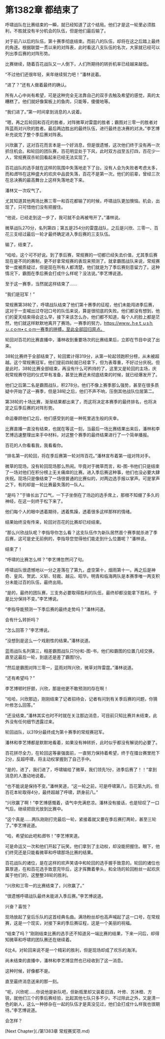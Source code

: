 # 第1382章 都结束了

呼啸战队在比赛结束的一瞬，就已经知道了这个结局。他们才是这一轮里必须胜利，不胜就没有半分机会的队伍，但是他们最后输了。

对于前八以后的队伍，第十赛季彻底结束。而前八的队伍，却将在这之后踏上最终的角逐。根据联盟一贯以来的对阵表，此时看这八支队伍的名次，大家就已经可以列出季后赛的对阵形势。

比赛继续，随着百花战队又一人倒下，人们所期待的转折机率已经越来越低。

“不过他们还很年轻，来年继续努力吧！”潘林说着。

“进了？”还有人做着最终的确认。

所有人心中尚有希望，可是这种完全无法靠自己的双手去触及希望的感觉，真的太糟糕了。他们就好像案板上的鱼肉，只能等，傻傻地等。

“我们进了。”第一时间拿到消息的人说着。

“嗯，再之后轮回和百花的胜者，对阵微草对雷霆的胜者；霸图对三零一的胜者对阵蓝雨对兴欣的胜者。最后两边胜出的最终队伍，进行最终总决赛的对决。”李艺博补充说完了整个季后赛对阵表。

兴欣赢了，这对百花而言本是一个好消息，但是很遗憾，这次他们终于没有再一次抓住机会。和轮回的团队赛，百花明显处于下风，此时双方战至五打四，百花少一人，常规赛双杀轮回看起来已经无法实现了。

百花战队的选手就在这样的氛围中失落地走下了台。没有人会为失败者考虑太多，而和*图*书在这种盛大的欢庆中品尝失落，百花不是第一次。他们的前辈，曾经三次在总决赛的最高舞台上这样失落地走下来。

潘林又一次叹气了。

尤其知道其他两场比赛三零一和百花都输了的时候，呼啸战队更加懊恼。机会，出现了，只可惜他们没有把握住。

“他说，已经走到这一步了，我可就不会再被甩开了。”潘林说。

微草战队270分，名列第四；第五是254分的雷霆战队，之后是兴欣、三零一、百花三支经过最后一轮才最终确定进入季后赛的三支队伍。

输了，结束了。

“哈哈，这个可不好说。到了季后赛，常规赛的一切都已经失去价值，尤其季后赛现在是不同的赛制，更不好拿常规赛的表现来预测了。就拿霸图战队来说，常规赛曾一度被质疑过，但是现在所有人都清楚，他们就是为了季后赛刻意留力了。这种情况下，霸图在季后赛会打成什么样呢？没法说。”李艺博说道。

至于这一赛季，当然就这样结束了……

“我们是冠军！”

常规赛第38轮了，呼啸战队结束了他们第十赛季的征程，他们未能闯进季后赛，这对于一支喊出过夺冠口号的队伍来说，算是很彻底的失败。他们都没有想到，他们的夏天结束得会这么早，接下来该怎么办，他们都不知道，每个人的脸上都是茫然，他们就这样默默地离开了赛场。一赛季的努力，https://wwｗ.ｈeｔｕsｈｕ.cｏm•ｃｏm一赛季的拼搏，至此全部回归原点。

轮回对百花的比赛直播中，潘林收到重要场次的比赛结果后，立即在节目中说了出来。

38轮比赛终于全部结束了，轮回累计得319分，从第一轮起领跑积分榜，从未被超越。这个常规赛冠军，他们提前四轮就已经拿下，但为表尊重，不好过分庆祝。但是此时，38轮比赛全部结束，再没有什么可矜持的了，这里又是轮回的主场，庆祝常规赛夺冠的仪式早有准备，甚至比赛还未彻底结束的时候，就已经爆发开了。

他们之后第二名是霸图战队，积278分。他们不像上赛季那么强势，甚至在很多质疑中开始了这一赛季，但是38轮之后，他们不声不响，压倒其他战队位居第二。

第38轮的十场比赛，渐渐结果都出来了，而这将决定本赛季的最终排名，也将决定之后季后赛的对阵形势。

命运眷顾他们之后，他们感受到的是一种死里逃生般的庆幸。

比赛直播一直没有结束，也就在等这一刻，当最后一场比赛结果出来后，潘林和李艺博迅速整理出来手中材料，对这整个赛季的最终结果进行了一个简单播报。

百花的人你看看我，我看看你。

“排名第一的轮回，将在季后赛第一轮对阵百花。”潘林宣布着第一组对阵对手。

微草的现场，没有轮回现场那么热闹。毕竟对于微草而言，和-图-书他们只是结束了一场对他们在积分榜上无关痛痒的比赛。进入季后赛这种事，他们也没必要大肆庆祝。现场只是像结束了一场很普通的比赛似的，对两边选手报以掌声。可是掌声之下，有的却是一轮比赛最失落的一队人。

“是吗？”于锋长出了口气，一下子坐倒在了场边的选手席上，那根不知绷了多久的神经，在这一刻终于松下来了。

他们每个人的眼中透着期待，透着焦躁，透着很多这样那样的情绪。

结果始终没有传来，轮回对百花的比赛却已经结束。

“那么兴欣战队呢？李指导你怎么看？这支队伍作为新队居然首个赛季就杀进了季后赛，这可是史无前例的，李指导您觉得他们能走到什么位置呢？”潘林说。

结束了！

“呼啸的比赛怎么样？”李艺博忽然问了句。

呼啸战队很遗憾地以一分之差落在了第九，虚空第十，烟雨第十一。再之后是神奇、皇风、贺武、义斩、轻裁、越云、昭华。明青和临海两队是本赛季唯一两支积分未能过百的队伍，最终出局。

“是的，最终的团队赛，三支务必要取得胜利的队伍，最终却都没能拿下胜利。于是比分保持不变。”李艺博说。

“李指导能预测一下季后赛的最终走势吗？”潘林问道。

会有什么转折吗？

“怎么回答？”李艺博说。

“没想到是这么一个戏剧性的结果。”潘林说道。

蓝雨战队名列第三，相差霸图战队只1分和-图-书，他们和霸图的位置几经交换，直至这最后一轮，到底还是差了霸图1分。

“然后是霸图对阵三零一，蓝雨对阵兴欣，微草对阵雷霆。”潘林说道。

“还有希望吗？”

李艺博顿时肝颤，兴欣，那是他更不敢预测的存在啊！

“哈哈，兴欣那边，刚刚结束了记者招待会，记者有问到有关季后赛的问题，你猜叶修怎么回答。”

“还没结束。”潘林其实也时不时就在关注那边消息，可目前只知比赛并未结束，此外没有任何细节透露过来。

轮回战队，以319分最终成为第十赛季的常规赛冠军。

潘林和李艺博都是默默地看着，如果没有神转折，此时似乎都没有解说的必要了。

百花拼尽全力，在轮回这等豪强面前，一直努力保持着希望，终于在擂台赛里抢下2分，反超呼啸，将主动权掌握到了自己手中。

“是的，进了，我们进了，呼啸输给了微草，我们领先1分，进季后赛了！！”拿到消息的人激动地说着。

“也不能说是保持不变。”潘林笑道，“这一轮之前，可是呼啸第八，百花第九的。但百花本轮取得4分，最终超越了呼啸，跻身前八。”

“兴欣赢了啊！”李艺博感慨着，语气中充满悲凉。潘林没有接话，也是轻叹了一口气后，继续把目光放到比赛中。

“这个真是……两队刚刚打完最后一轮，紧接着就又要在季后赛打两轮，甚至三轮了。”李艺博说道。

“哈，希望如此吧和*图*书！”李艺博笑道。

可是命运又一次和他们开起了玩笑。他们拿到了主动权，却没能把握住。眼下，他们终究还是只能看微草和呼啸那场比赛的结果。

百花战队的诸位，是在这样的欢声笑语中和轮回的选手握手致意的。轮回的诸位也算厚道，在和百花选手致意完毕后，这才挥舞着拳头，和全场的轮回粉丝一起欢庆属于他们的，这整整38轮的胜利。

“兴欣和三零一的比赛结束了，兴欣赢了。”

“很遗憾呼啸战队最终未能进入季后赛。”李艺博说道。

兴奋？喜悦？

现场放起了皇后乐队的这首经典名曲。满场粉丝却也高声喊起了这一口号，在常规赛，这是一个现实，对接下来的季后赛征程，这是一个美丽的祝福。

“结束了吗？”刚刚结束比赛的选手还不知道另一端比赛的结果，下来一问后，却得知微草和呼啸的团队赛还在继续着。

6比4。对轮回来说不是一个精彩的胜利，但是现场却成了欢乐的海洋。

尚未结束的直播中，潘林和李艺博显然也已经收到了这一消息。

这种时候，好像都不是。

直至最终消息送来的那一刻。

“呃，兴欣呢……你说他是新队吧，但新瓶里却又装着旧酒，叶修、苏沐橙、方锐，就他们三个的季后赛经验，比起其他七队只多不少。不过除此之外，又是清一色的新人，这么一种掺杂在一起的队伍才是真没见过，他们会打成什么样我也很期待。”李艺博说道。

会怎样？



[Next Chapter](./第1383章 常规赛奖项.md)